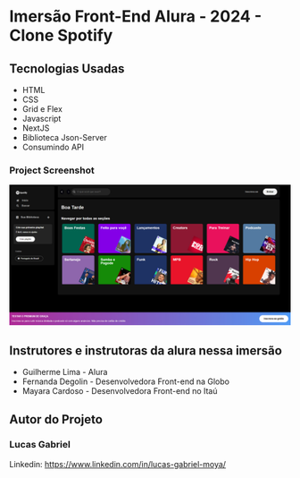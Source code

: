# Imersão Front-End Alura - 2024 - Clone Spotify


## Tecnologias Usadas

- HTML
- CSS
- Grid e Flex
- Javascript
- NextJS
- Biblioteca Json-Server
- Consumindo API

### Project Screenshot
<img src="./design/projeto.jpg">


## Instrutores e instrutoras da alura nessa imersão
- Guilherme Lima - Alura
- Fernanda Degolin - Desenvolvedora Front-end na Globo
- Mayara Cardoso - Desenvolvedora Front-end no Itaú


## Autor do Projeto

### Lucas Gabriel
Linkedin: https://www.linkedin.com/in/lucas-gabriel-moya/